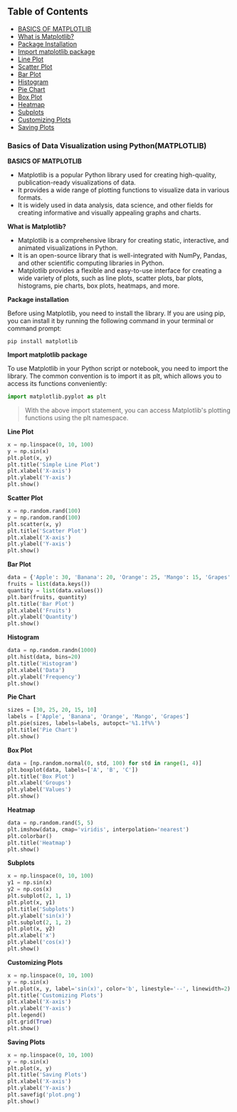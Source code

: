 ## Table of Contents
- [BASICS OF MATPLOTLIB](#basics-of-matplotlib)
 - [What is Matplotlib?](#what-is-matplotlib)
  - [Package Installation](#package-installation)
  - [Import matplotlib package](#import-matplotlib-package)
  - [Line Plot](#line-plot)
  - [Scatter Plot](#scatter-plot)
  - [Bar Plot](#bar-plot)
  - [Histogram](#histogram)
  - [Pie Chart](#pie-chart)
  - [Box Plot](#box-plot)
  - [Heatmap](#heatmap)
  - [Subplots](#subplots)
  - [Customizing Plots](#customizing-plots)
  - [Saving Plots](#saving-plots)
  
### Basics of Data Visualization using Python(MATPLOTLIB) <a name="basics-of-matplotlib"></a>

**BASICS OF MATPLOTLIB**
- Matplotlib is a popular Python library used for creating high-quality, publication-ready visualizations of data. 
- It provides a wide range of plotting functions to visualize data in various formats. 
- It is widely used in data analysis, data science, and other fields for creating informative and visually appealing graphs and charts.

**What is Matplotlib?** <a name="what-is-matplotlib"></a>
   -  Matplotlib is a comprehensive library for creating static, interactive, and animated visualizations in Python.
  - It is an open-source library that is well-integrated with NumPy, Pandas, and other scientific computing libraries in Python.
   - Matplotlib provides a flexible and easy-to-use interface for creating a wide variety of plots, such as line plots, scatter plots, bar plots, histograms, pie charts, box plots, heatmaps, and more.

**Package installation** <a name="package-installation"></a>

Before using Matplotlib, you need to install the library. If you are using pip, you can install it by running the following command in your terminal or command prompt:
```pip
pip install matplotlib
```
**Import matplotlib package** <a name="import-matplotlib-package"></a>

To use Matplotlib in your Python script or notebook, you need to import the library. The common convention is to import it as plt, which allows you to access its functions conveniently:
```python
import matplotlib.pyplot as plt
```
> With the above import statement, you can access Matplotlib's plotting functions using the plt namespace.

**Line Plot**  <a name="line-plot"></a>
```python
x = np.linspace(0, 10, 100)
y = np.sin(x)
plt.plot(x, y)
plt.title('Simple Line Plot')
plt.xlabel('X-axis')
plt.ylabel('Y-axis')
plt.show()
```

**Scatter Plot** <a name="scatter-plot"></a>
```python
x = np.random.rand(100)
y = np.random.rand(100)
plt.scatter(x, y)
plt.title('Scatter Plot')
plt.xlabel('X-axis')
plt.ylabel('Y-axis')
plt.show()
```
**Bar Plot** <a name="bar-plot"></a>
```python
data = {'Apple': 30, 'Banana': 20, 'Orange': 25, 'Mango': 15, 'Grapes': 10}
fruits = list(data.keys())
quantity = list(data.values())
plt.bar(fruits, quantity)
plt.title('Bar Plot')
plt.xlabel('Fruits')
plt.ylabel('Quantity')
plt.show()
```
**Histogram** <a name="histogram"></a>
```python
data = np.random.randn(1000)
plt.hist(data, bins=20)
plt.title('Histogram')
plt.xlabel('Data')
plt.ylabel('Frequency')
plt.show()
```
**Pie Chart** <a name="pie-chart"></a>
```python
sizes = [30, 25, 20, 15, 10]
labels = ['Apple', 'Banana', 'Orange', 'Mango', 'Grapes']
plt.pie(sizes, labels=labels, autopct='%1.1f%%')
plt.title('Pie Chart')
plt.show()
```
**Box Plot** <a name="box-plot"></a>
```python
data = [np.random.normal(0, std, 100) for std in range(1, 4)]
plt.boxplot(data, labels=['A', 'B', 'C'])
plt.title('Box Plot')
plt.xlabel('Groups')
plt.ylabel('Values')
plt.show()
```
**Heatmap** <a name="heatmap"></a>
```python
data = np.random.rand(5, 5)
plt.imshow(data, cmap='viridis', interpolation='nearest')
plt.colorbar()
plt.title('Heatmap')
plt.show()
```
**Subplots** <a name="subplots"></a>
```python
x = np.linspace(0, 10, 100)
y1 = np.sin(x)
y2 = np.cos(x)
plt.subplot(2, 1, 1)
plt.plot(x, y1)
plt.title('Subplots')
plt.ylabel('sin(x)')
plt.subplot(2, 1, 2)
plt.plot(x, y2)
plt.xlabel('x')
plt.ylabel('cos(x)')
plt.show()
```
**Customizing Plots** <a name="customizing-plots"></a>
```python
x = np.linspace(0, 10, 100)
y = np.sin(x)
plt.plot(x, y, label='sin(x)', color='b', linestyle='--', linewidth=2)
plt.title('Customizing Plots')
plt.xlabel('X-axis')
plt.ylabel('Y-axis')
plt.legend()
plt.grid(True)
plt.show()
```
**Saving Plots** <a name="saving-plots"></a>
```python
x = np.linspace(0, 10, 100)
y = np.sin(x)
plt.plot(x, y)
plt.title('Saving Plots')
plt.xlabel('X-axis')
plt.ylabel('Y-axis')
plt.savefig('plot.png')
plt.show()
```
